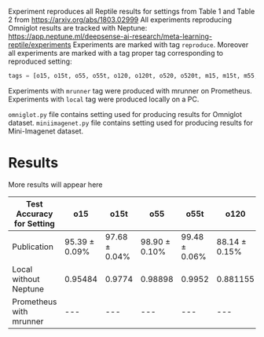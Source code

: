 Experiment reproduces all Reptile results for settings from Table 1 and Table 2 from https://arxiv.org/abs/1803.02999
All experiments reproducing Omniglot results are tracked with Neptune:
https://app.neptune.ml/deepsense-ai-research/meta-learning-reptile/experiments
Experiments are marked with tag `reproduce`. Moreover all experiments are marked with a tag proper tag corresponding to reproduced setting:
```python
tags = [o15, o15t, o55, o55t, o120, o120t, o520, o520t, m15, m15t, m55, m55t]
```
Experiments with `mrunner` tag were produced with mrunner on Prometheus. Experiments with `local` tag were produced locally on a PC.

`omniglot.py` file contains setting used for producing results for Omniglot dataset.
`miniimagenet.py` file contains setting used for producing results for Mini-Imagenet dataset.

# Results
More results will appear here


Test Accuracy for Setting | o15 | o15t | o55 | o55t | o120 | o120t | o520 | o520t | m15 | m15t | m55 | m55t
--- | --- | --- | --- |--- |--- |--- |--- |--- |--- |--- |--- | ---
Publication | 95.39 ± 0.09% | 97.68 ± 0.04% | 98.90 ± 0.10% | 99.48 ± 0.06% | 88.14 ± 0.15% | 89.43 ± 0.14% | 96.65 ± 0.33% | 97.12 ± 0.32% | 47.07 ± 0.26% | 49.97 ± 0.32% | 62.74 ± 0.37% | 65.99 ± 0.58%
Local without Neptune | 0.95484 | 0.9774 | 0.98898 | 0.9952 | 0.881155 | 0.89296 | 0.965645 | 0.9755 | --- | --- | --- | ---
Prometheus with mrunner | --- | --- | --- | --- | --- | --- | --- | --- | --- | --- | --- | ---
